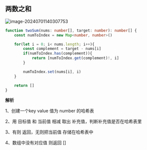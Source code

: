 ## 两数之和

![image-20240701140307753](http://cdn.chen-zeqi.cn/image-20240701140307753.png)

```ts
function twoSum(nums: number[], target: number): number[] { 
    const numToIndex = new Map<number, number>()

    for(let i = 0; i< nums.length; i++){
        const complement = target - nums[i]
        if(numToIndex.has(complement)){
            return [numToIndex.get(complement)!, i]
        }

        numToIndex.set(nums[i], i)
    }

    return []
}
```

**解析**

1、创建一个key value 值为 number 的哈希表

2、用 目标值 和 当前值 相减 取出 补充值，判断补充值是否在哈希表里

3、有则 返回，无则把当前值 存储在哈希表中

4、数组中没有对应值 则返回 []
